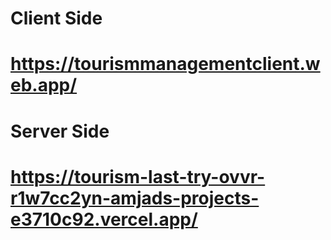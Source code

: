 # Client Side
# https://tourismmanagementclient.web.app/
# Server Side
# https://tourism-last-try-ovvr-r1w7cc2yn-amjads-projects-e3710c92.vercel.app/
